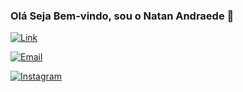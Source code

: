 ### Olá Seja Bem-vindo, sou o Natan Andraede 🤙 

[![Link](https://img.shields.io/badge/LinkedIn-0077B5?style=for-the-badge&logo=linkedin&logoColor=white)]()

[![Email](https://img.shields.io/badge/Gmail-D14836?style=for-the-badge&logo=gmail&logoColor=white)](mailto:natan07lima@outlook.com)

[![Instagram](https://img.shields.io/badge/Instagram-E4405F?style=for-the-badge&logo=instagram&logoColor=white)](https://www.instagram.com/invites/contact/?i=vc7rdOOns7oj&utm_content=klr2kj)

